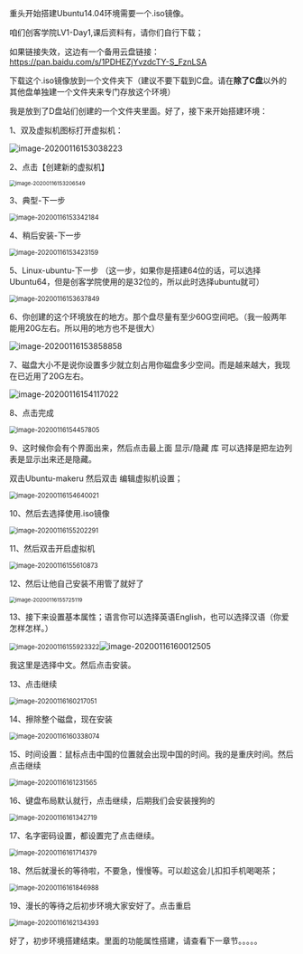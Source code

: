 重头开始搭建Ubuntu14.04环境需要一个.iso镜像。

咱们创客学院LV1-Day1,课后资料有，请你们自行下载；

如果链接失效，这边有一个备用云盘链接：https://pan.baidu.com/s/1PDHEZjYvzdcTY-S_FznLSA

下载这个.iso镜像放到一个文件夹下（建议不要下载到C盘。请在**除了C盘**以外的其他盘单独建一个文件夹来专门存放这个环境）

我是放到了D盘站们创建的一个文件夹里面。好了，接下来开始搭建环境：

1、双及虚拟机图标打开虚拟机：

![image-20200116153038223](Ubuntu搭建iso教程步骤截图.assets/image-20200116153038223.png)

2、点击【创建新的虚拟机】

<img src="Ubuntu搭建iso教程步骤截图.assets/image-20200116153206549.png" alt="image-20200116153206549" style="zoom: 67%;" />

3、典型-下一步

<img src="Ubuntu搭建iso教程步骤截图.assets/image-20200116153342184.png" alt="image-20200116153342184" style="zoom: 80%;" />

4、稍后安装-下一步

<img src="Ubuntu搭建iso教程步骤截图.assets/image-20200116153423159.png" alt="image-20200116153423159" style="zoom:80%;" />

5、Linux-ubuntu-下一步   （这一步，如果你是搭建64位的话，可以选择Ubuntu64，但是创客学院使用的是32位的，所以此时选择ubuntu就可）

<img src="Ubuntu搭建iso教程步骤截图.assets/image-20200116153637849.png" alt="image-20200116153637849" style="zoom:80%;" />

6、你创建的这个环境放在的地方。那个盘尽量有至少60G空间吧。（我一般两年能用20G左右。所以用的地方也不是很大）

![image-20200116153858858](Ubuntu搭建iso教程步骤截图.assets/image-20200116153858858.png)

7、磁盘大小不是说你设置多少就立刻占用你磁盘多少空间。而是越来越大，我现在已近用了20G左右。

![image-20200116154117022](Ubuntu搭建iso教程步骤截图.assets/image-20200116154117022.png)

8、点击完成

<img src="Ubuntu搭建iso教程步骤截图.assets/image-20200116154457805.png" alt="image-20200116154457805" style="zoom:80%;" />

9、这时候你会有个界面出来，然后点击最上面 显示/隐藏 库 可以选择是把左边列表是显示出来还是隐藏。

双击Ubuntu-makeru  然后双击 编辑虚拟机设置；

<img src="Ubuntu搭建iso教程步骤截图.assets/image-20200116154640021.png" alt="image-20200116154640021" style="zoom:80%;" />

10、然后去选择使用.iso镜像

<img src="Ubuntu搭建iso教程步骤截图.assets/image-20200116155202291.png" alt="image-20200116155202291" style="zoom:80%;" />

11、然后双击开启虚拟机

<img src="Ubuntu搭建iso教程步骤截图.assets/image-20200116155610873.png" alt="image-20200116155610873" style="zoom:80%;" />

12、然后让他自己安装不用管了就好了

<img src="Ubuntu搭建iso教程步骤截图.assets/image-20200116155725119.png" alt="image-20200116155725119" style="zoom: 67%;" />

13、接下来设置基本属性；语言你可以选择英语English，也可以选择汉语（你爱怎样怎样。）

<img src="Ubuntu搭建iso教程步骤截图.assets/image-20200116155923322.png" alt="image-20200116155923322" style="zoom: 80%;" />![image-20200116160012505](Ubuntu搭建iso教程步骤截图.assets/image-20200116160012505.png)

我这里是选择中文。然后点击安装。

13、点击继续

<img src="Ubuntu搭建iso教程步骤截图.assets/image-20200116160217051.png" alt="image-20200116160217051" style="zoom:80%;" />

14、擦除整个磁盘，现在安装

<img src="Ubuntu搭建iso教程步骤截图.assets/image-20200116160338074.png" alt="image-20200116160338074" style="zoom:80%;" />

15、时间设置：鼠标点击中国的位置就会出现中国的时间。我的是重庆时间。然后点击继续

<img src="Ubuntu搭建iso教程步骤截图.assets/image-20200116161231565.png" alt="image-20200116161231565" style="zoom:80%;" />

16、键盘布局默认就行，点击继续，后期我们会安装搜狗的

<img src="Ubuntu搭建iso教程步骤截图.assets/image-20200116161342719.png" alt="image-20200116161342719" style="zoom:80%;" />

17、名字密码设置，都设置完了点击继续。

<img src="Ubuntu搭建iso教程步骤截图.assets/image-20200116161714379.png" alt="image-20200116161714379" style="zoom:80%;" />

18、然后就漫长的等待啦，不要急，慢慢等。可以趁这会儿扣扣手机喝喝茶；

<img src="Ubuntu搭建iso教程步骤截图.assets/image-20200116161846988.png" alt="image-20200116161846988" style="zoom:80%;" />

19、漫长的等待之后初步环境大家安好了。点击重启

<img src="Ubuntu搭建iso教程步骤截图.assets/image-20200116162134393.png" alt="image-20200116162134393" style="zoom:80%;" />



好了，初步环境搭建结束。里面的功能属性搭建，请查看下一章节。。。。。